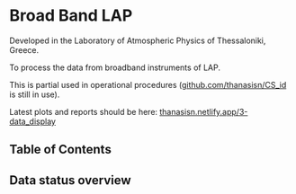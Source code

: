 
# Broad Band LAP

Developed in the Laboratory of Atmospheric Physics of Thessaloniki, Greece.

To process the data from broadband instruments of LAP.

This is partial used in operational procedures ([github.com/thanasisn/CS_id](https://github.com/thanasisn/CS_id) is still in use).

Latest plots and reports should be here: [thanasisn.netlify.app/3-data_display](https://thanasisn.netlify.app/3-data_display)


## Table of Contents

<!--ts-->


<!--te-->




## Data status overview





